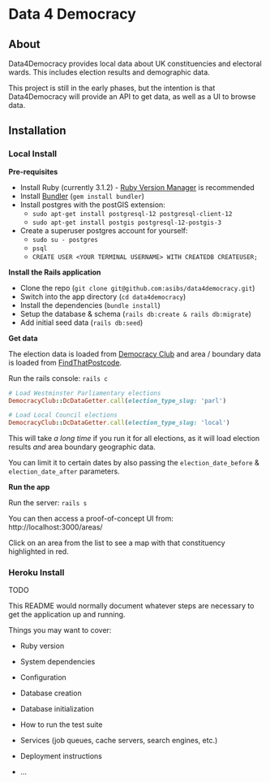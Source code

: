 # Data 4 Democracy

## About

Data4Democracy provides local data about UK constituencies and electoral wards.
This includes election results and demographic data.

This project is still in the early phases, but the intention is that Data4Democracy
will provide an API to get data, as well as a UI to browse data.

## Installation

### Local Install

**Pre-requisites**

- Install Ruby (currently 3.1.2) - [Ruby Version Manager](https://rvm.io/) is recommended
- Install [Bundler](https://bundler.io/) (`gem install bundler`)
- Install postgres with the postGIS extension:
  - `sudo apt-get install postgresql-12 postgresql-client-12`
  - `sudo apt-get install postgis postgresql-12-postgis-3`
- Create a superuser postgres account for yourself:
  - `sudo su - postgres`
  - `psql`
  - `CREATE USER <YOUR TERMINAL USERNAME> WITH CREATEDB CREATEUSER;`

**Install the Rails application**

- Clone the repo (`git clone git@github.com:asibs/data4democracy.git`)
- Switch into the app directory (`cd data4democracy`)
- Install the dependencies (`bundle install`)
- Setup the database & schema (`rails db:create & rails db:migrate`)
- Add initial seed data (`rails db:seed`)

**Get data**

The election data is loaded from [Democracy Club](https://democracyclub.org.uk/) and area /
boundary data is loaded from [FindThatPostcode](https://findthatpostcode.uk/).

Run the rails console: `rails c`

```ruby
# Load Westminster Parliamentary elections
DemocracyClub::DcDataGetter.call(election_type_slug: 'parl')

# Load Local Council elections
DemocracyClub::DcDataGetter.call(election_type_slug: 'local')
```

This will take _a long time_ if you run it for all elections, as it will load election
results _and_ area boundary geographic data.

You can limit it to certain dates by also passing the `election_date_before` & `election_date_after`
parameters.

**Run the app**

Run the server: `rails s`

You can then access a proof-of-concept UI from: http://localhost:3000/areas/

Click on an area from the list to see a map with that constituency highlighted in red.

### Heroku Install

TODO










This README would normally document whatever steps are necessary to get the
application up and running.

Things you may want to cover:

* Ruby version

* System dependencies

* Configuration

* Database creation

* Database initialization

* How to run the test suite

* Services (job queues, cache servers, search engines, etc.)

* Deployment instructions

* ...


#
